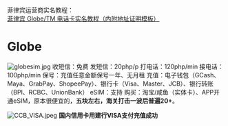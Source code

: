 菲律宾运营商实名教程：[菲律宾 Globe/TM 电话卡实名教程（内附地址证明模板）](https://yummy.best/how-to-registration-globe/)

# Globe
![globesim.jpg](https://lee-img.pages.dev/v2/f390a470160a136659d39.jpg)
收短信：免费
发短信：20php/p
打电话：120php/min
接电话：100php/min
保号：充值任意金额保号一年、无月租
充值：电子钱包（GCash、Maya、GrabPay、ShopeePay）、银行卡（Visa、Master、JCB）、银行转账（BPI、RCBC、UnionBank）
eSIM：支持
购买：淘宝/咸鱼（实体卡）、APP开通eSIM，原本很便宜的，**五块左右，海关打击一波后普遍20+**。

![CCB_VISA.jpeg](https://lee-img.pages.dev/v2/908c408272986e9042780.jpg)
**国内信用卡用建行VISA支付充值成功**
